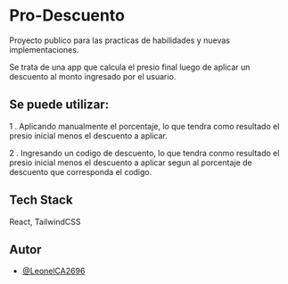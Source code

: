 # Pro-Descuento

Proyecto publico para las practicas de habilidades y nuevas implementaciones.

Se trata de una app que calcula el presio final luego de aplicar un descuento al monto ingresado por el usuario.




## Se puede utilizar:

1 . Aplicando manualmente el porcentaje, lo que tendra como resultado el presio inicial menos el descuento a aplicar.

2 . Ingresando un codigo de descuento, lo que tendra conmo resultado el presio inicial menos el descuento a aplicar segun al porcentaje de descuento que corresponda el codigo.
## Tech Stack

React, TailwindCSS


## Autor

- [@LeonelCA2696](https://www.github.com/LeonelCA2696)


